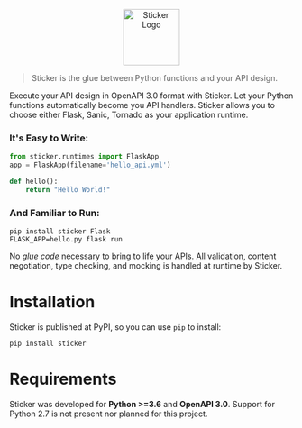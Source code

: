 <p align="center">
  <img height="100" src="https://s3.amazonaws.com/sticker-github/sticker.png" alt="Sticker Logo">
</p>

> Sticker is the glue between Python functions and your API design.

Execute your API design in OpenAPI 3.0 format with Sticker. Let your Python functions automatically become you API handlers. Sticker allows you to choose either Flask, Sanic, Tornado as your application runtime.

### It's Easy to Write:
```python
from sticker.runtimes import FlaskApp
app = FlaskApp(filename='hello_api.yml')

def hello():
    return "Hello World!"
```

### And Familiar to Run:
```
pip install sticker Flask
FLASK_APP=hello.py flask run
```

No _glue code_ necessary to bring to life your APIs. All validation, content negotiation, type checking, and mocking is handled at runtime by Sticker.

# Installation

Sticker is published at PyPI, so you can use `pip` to install:

```
pip install sticker
```

# Requirements

Sticker was developed for __Python >=3.6__ and __OpenAPI 3.0__. Support for Python 2.7 is not present nor planned for this project.